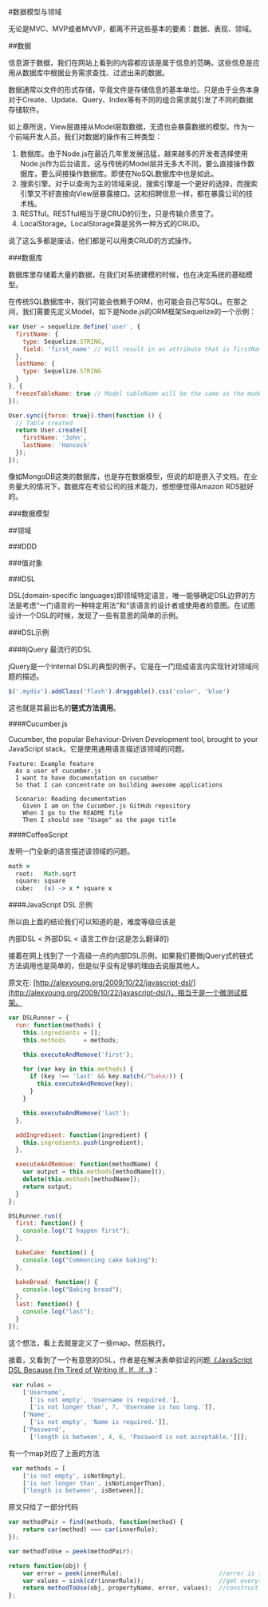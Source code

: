 #数据模型与领域

无论是MVC、MVP或者MVVP，都离不开这些基本的要素：数据、表现、领域。

##数据

信息源于数据，我们在网站上看到的内容都应该是属于信息的范畴。这些信息是应用从数据库中根据业务需求查找、过滤出来的数据。

数据通常以文件的形式存储，毕竟文件是存储信息的基本单位。只是由于业务本身对于Create、Update、Query、Index等有不同的组合需求就引发了不同的数据存储软件。

如上章所说，View层直接从Model层取数据，无遗也会暴露数据的模型。作为一个前端开发人员，我们对数据的操作有三种类型：

1. 数据库。由于Node.js在最近几年里发展迅猛，越来越多的开发者选择使用Node.js作为后台语言。这与传统的Model层并无多大不同，要么直接操作数据库，要么间接操作数据库。即使在NoSQL数据库中也是如此。
2. 搜索引擎。对于以查询为主的领域来说，搜索引擎是一个更好的选择，而搜索引擎又不好直接向View层暴露接口。这和招聘信息一样，都在暴露公司的技术栈。
3. RESTful。RESTful相当于是CRUD的衍生，只是传输介质变了。
4. LocalStorage。LocalStorage算是另外一种方式的CRUD。

说了这么多都是废话，他们都是可以用类CRUD的方式操作。

###数据库

数据库里存储着大量的数据，在我们对系统建模的时候，也在决定系统的基础模型。

在传统SQL数据库中，我们可能会依赖于ORM，也可能会自己写SQL。在那之间，我们需要先定义Model，如下是Node.js的ORM框架Sequelize的一个示例：

```javascript
var User = sequelize.define('user', {
  firstName: {
    type: Sequelize.STRING,
    field: 'first_name' // Will result in an attribute that is firstName when user facing but first_name in the database
  },
  lastName: {
    type: Sequelize.STRING
  }
}, {
  freezeTableName: true // Model tableName will be the same as the model name
});

User.sync({force: true}).then(function () {
  // Table created
  return User.create({
    firstName: 'John',
    lastName: 'Hancock'
  });
});
```

像如MongoDB这类的数据库，也是存在数据模型，但说的却是嵌入子文档。在业务量大的情况下，数据库在考验公司的技术能力，想想便觉得Amazon RDS挺好的。

###数据模型



##领域

###DDD

###值对象

###DSL

DSL(domain-specific languages)即领域特定语言，唯一能够确定DSL边界的方法是考虑“一门语言的一种特定用法”和“该语言的设计者或使用者的意图。在试图设计一个DSL的时候，发现了一些有意思的简单的示例。

###DSL示例

####jQuery 最流行的DSL

jQuery是一个Internal DSL的典型的例子。它是在一门现成语言内实现针对领域问题的描述。

```javascript
$('.mydiv').addClass('flash').draggable().css('color', 'blue')
```

这也就是其最出名的**链式方法调用**。

####Cucumber.js

Cucumber, the popular Behaviour-Driven Development tool, brought to your JavaScript stack。它是使用通用语言描述该领域的问题。

```cucumber
Feature: Example feature
  As a user of cucumber.js
  I want to have documentation on cucumber
  So that I can concentrate on building awesome applications

  Scenario: Reading documentation
    Given I am on the Cucumber.js GitHub repository
    When I go to the README file
    Then I should see "Usage" as the page title
```

####CoffeeScript

发明一门全新的语言描述该领域的问题。

```coffee
math =
  root:   Math.sqrt
  square: square
  cube:   (x) -> x * square x
```

####JavaScript DSL 示例

所以由上面的结论我们可以知道的是，难度等级应该是

内部DSL < 外部DSL < 语言工作台(这是怎么翻译的)

接着在网上找到了一个高级一点的内部DSL示例，如果我们要做jQuery式的链式方法调用也是简单的，但是似乎没有足够的理由去说服其他人。

原文在: [http://alexyoung.org/2009/10/22/javascript-dsl/](http://alexyoung.org/2009/10/22/javascript-dsl/)，相当于是一个微测试框架。

```javascript
var DSLRunner = {
  run: function(methods) {
    this.ingredients = [];
    this.methods     = methods;

    this.executeAndRemove('first');

    for (var key in this.methods) {
      if (key !== 'last' && key.match(/^bake/)) {
        this.executeAndRemove(key);
      }
    }

    this.executeAndRemove('last');
  },

  addIngredient: function(ingredient) {
    this.ingredients.push(ingredient);
  },

  executeAndRemove: function(methodName) {
    var output = this.methods[methodName]();
    delete(this.methods[methodName]);
    return output;
  }
};

DSLRunner.run({
  first: function() {
    console.log("I happen first");
  },

  bakeCake: function() {
    console.log("Commencing cake baking");
  },

  bakeBread: function() {
    console.log("Baking bread");
  },
  last: function() {
    console.log("last");
  }
});
```

这个想法，看上去就是定义了一些map，然后执行。

接着，又看到了一个有意思的DSL，作者是在解决表单验证的问题[《JavaScript DSL Because I’m Tired of Writing If.. If…If…》](http://byatool.com/ui/javascript-dsl-because-im-tired-of-writing-if-if-if/)：

```javascript
 var rules =
    ['Username',
      ['is not empty', 'Username is required.'],
      ['is not longer than', 7, 'Username is too long.']],
    ['Name',
      ['is not empty', 'Name is required.']],
    ['Password',
      ['length is between', 4, 6, 'Password is not acceptable.']]]; 
```

有一个map对应了上面的方法

```javascript
 var methods = [
    ['is not empty', isNotEmpty],
    ['is not longer than', isNotLongerThan],
    ['length is between', isBetween]];
```

原文只给了一部分代码

```javascript
var methodPair = find(methods, function(method) {
    return car(method) === car(innerRule);
});

var methodToUse = peek(methodPair);

return function(obj) {
    var error = peek(innerRule);                           //error is the last index
    var values = sink(cdr(innerRule));                     //get everything but the error  
    return methodToUse(obj, propertyName, error, values);  //construct the validation call
};
```
